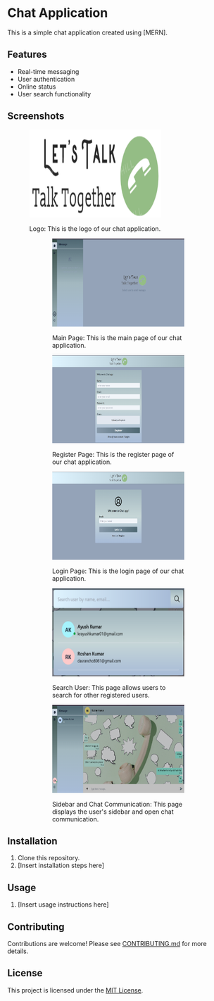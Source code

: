﻿# Chat Application

This is a simple chat application created using [MERN].

## Features

- Real-time messaging
- User authentication
- Online status
- User search functionality

## Screenshots

<div style="margin: 0 50px; width: 300px;">
  <img src="./client/src/assets/s.png" width="400" height="200">
  <p>Logo: This is the logo of our chat application.</p>
</div>

<div style="margin: 0 auto; width: 300px;">
  <img src="./client/src/assets/s1.png" width="400" height="200">
  <p>Main Page: This is the main page of our chat application.</p>
</div>

<div style="margin: 0 auto; width: 300px;">
  <img src="./client/src/assets/s2.png" width="400" height="200">
  <p>Register Page: This is the register page of our chat application.</p>
</div>

<div style="margin: 0 auto; width: 300px;">
  <img src="./client/src/assets/s3.png" width="400" height="200">
  <p>Login Page: This is the login page of our chat application.</p>
</div>

<div style="margin: 0 auto; width: 300px;">
  <img src="./client/src/assets/s4.png" width="400" height="200">
  <p>Search User: This page allows users to search for other registered users.</p>
</div>

<div style="margin: 0 auto; width: 300px;">
  <img src="./client/src/assets/s5.png" width="400" height="200">
  <p>Sidebar and Chat Communication: This page displays the user's sidebar and open chat communication.</p>
</div>


## Installation

1. Clone this repository.
2. [Insert installation steps here]

## Usage

1. [Insert usage instructions here]

## Contributing

Contributions are welcome! Please see [CONTRIBUTING.md](CONTRIBUTING.md) for more details.

## License

This project is licensed under the [MIT License](LICENSE).
